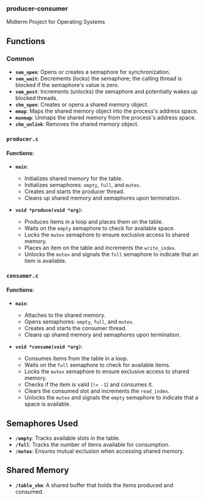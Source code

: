 ### producer-consumer
Midterm Project for Operating Systems

## Functions

### Common
- **`sem_open`**: Opens or creates a semaphore for synchronization.
- **`sem_wait`**: Decrements (locks) the semaphore; the calling thread is blocked if the semaphore's value is zero.
- **`sem_post`**: Increments (unlocks) the semaphore and potentially wakes up blocked threads.
- **`shm_open`**: Creates or opens a shared memory object.
- **`mmap`**: Maps the shared memory object into the process's address space.
- **`munmap`**: Unmaps the shared memory from the process's address space.
- **`shm_unlink`**: Removes the shared memory object.

### `producer.c`

#### Functions:
- **`main`**:
  - Initializes shared memory for the table.
  - Initializes semaphores: `empty`, `full`, and `mutex`.
  - Creates and starts the producer thread.
  - Cleans up shared memory and semaphores upon termination.

- **`void *produce(void *arg)`**:
  - Produces items in a loop and places them on the table.
  - Waits on the `empty` semaphore to check for available space.
  - Locks the `mutex` semaphore to ensure exclusive access to shared memory.
  - Places an item on the table and increments the `write_index`.
  - Unlocks the `mutex` and signals the `full` semaphore to indicate that an item is available.

### `consumer.c`

#### Functions:
- **`main`**:
  - Attaches to the shared memory.
  - Opens semaphores: `empty`, `full`, and `mutex`.
  - Creates and starts the consumer thread.
  - Cleans up shared memory and semaphores upon termination.

- **`void *consume(void *arg)`**:
  - Consumes items from the table in a loop.
  - Waits on the `full` semaphore to check for available items.
  - Locks the `mutex` semaphore to ensure exclusive access to shared memory.
  - Checks if the item is valid (`!= -1`) and consumes it.
  - Clears the consumed slot and increments the `read_index`.
  - Unlocks the `mutex` and signals the `empty` semaphore to indicate that a space is available.

## Semaphores Used
- **`/empty`**: Tracks available slots in the table.
- **`/full`**: Tracks the number of items available for consumption.
- **`/mutex`**: Ensures mutual exclusion when accessing shared memory.

## Shared Memory
- **`/table_shm`**: A shared buffer that holds the items produced and consumed.
